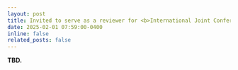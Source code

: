 ```yaml
---
layout: post
title: Invited to serve as a reviewer for <b>International Joint Conference on Neural Networks</b> (<b>IJCNN'25</b>)!
date: 2025-02-01 07:59:00-0400
inline: false
related_posts: false
---
```


<b> TBD. </b>
